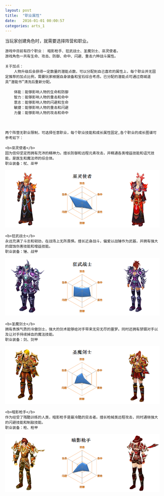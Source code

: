 ```yaml
---
layout: post
title:  "职业属性"
date:   2016-01-01 00:00:57
categories: arts_1
---
```


<div class="post-content">	
<p>
	当玩家创建角色时，就需要选择阵营和职业。
        
	游戏中目前有四个职业： 暗影枪手、狂武战士、圣魔剑士、巫灵使者。
	游戏角色一共有生命、攻击、防御、命中、闪避、重击六种战斗属性。

	关于加点：
        人物升级后会获得一定数量的潜能点数，可以分配到自己喜欢的属性上，每个职业并无固定推荐的加点比例，需要玩家根据自身装备和宝石综合考虑。已分配的潜能点可通过商城道具“潜能书”清洗后重新分配。 

        体能：能够影响人物的生命和防御
        智力：能够影响人物的重击和命中
        意志：能够影响人物的闪避和生命
        敏捷：能够影响人物的重击和闪避
        力量：能够影响人物的攻击和命中



	两个阵营无职业限制，可选择任意职业，每个职业技能和成长属性固定,各个职业的成长图谱可参考如下：

	<b>巫灵使者</b>
	因为信仰坚定而拥有充沛的精神力。擅长防御和远程元素攻击，并精通各类增益技能和诅咒技能，是医生和魔法师的综合体。
	职业装备：杖、巫甲
<img src="/images/arts/wlsz.png">

	<b>狂武战士</b>
	永远充满了斗志和韧劲，在战场上无所畏惧。擅长近身战斗，偏爱以战锤作为武器，并拥有强大的腐蚀伤害技能和增益技能。
	职业装备：锤、战甲
<img src="/images/arts/kwzs.png">

	<b>圣魔剑士</b>
	拥有贵族气质的冷傲剑士，强大的剑术能够给对手带来无穷无尽的噩梦。同时还拥有禁锢对手以及让对手持续掉血的魔法技能。
	职业装备：剑、剑甲
<img src="/images/arts/smjs.png">

	<b>暗影枪手</b>
	作为经受了残酷训练的人类，暗影枪手是最冷酷的突击者。擅长枪械类远程攻击，同时通晓强大的闪避技能和制敌技能。
	职业装备：枪、枪甲
<img src="/images/arts/ayqs.png">
</p>
</div>